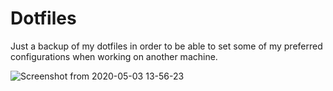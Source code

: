 # Dotfiles
Just a backup of my dotfiles in order to be able to set some of my preferred configurations when working on another machine.

![Screenshot from 2020-05-03 13-56-23](https://user-images.githubusercontent.com/64110504/80924413-fc195580-8d45-11ea-8772-b8d51cc43278.png)
